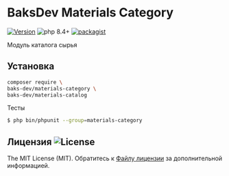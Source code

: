 # BaksDev Materials Category

[![Version](https://img.shields.io/badge/version-7.3.0-blue)](https://github.com/baks-dev/materials-category/releases)
![php 8.4+](https://img.shields.io/badge/php-min%208.4-red.svg)
[![packagist](https://img.shields.io/badge/packagist-green)](https://packagist.org/packages/baks-dev/materials-category)

Модуль каталога сырья

## Установка

``` bash
composer require \
baks-dev/materials-category \
baks-dev/materials-catalog
```

Тесты

``` bash
$ php bin/phpunit --group=materials-category
```

## Лицензия ![License](https://img.shields.io/badge/MIT-green)

The MIT License (MIT). Обратитесь к [Файлу лицензии](LICENSE.md) за дополнительной информацией.
